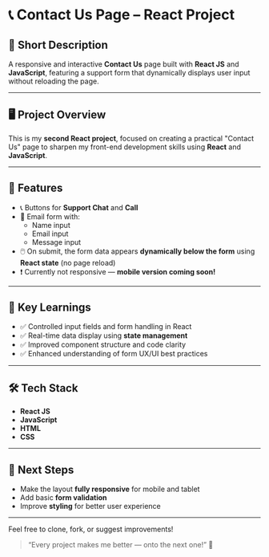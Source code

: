 # 📞 Contact Us Page – React Project

## 🚀 Short Description

A responsive and interactive **Contact Us** page built with **React JS** and **JavaScript**, featuring a support form that dynamically displays user input without reloading the page.

---

## 🖥️ Project Overview

This is my **second React project**, focused on creating a practical "Contact Us" page to sharpen my front-end development skills using **React** and **JavaScript**.

---

## 🔧 Features

- 📞 Buttons for **Support Chat** and **Call**
- 📧 Email form with:
  - Name input
  - Email input
  - Message input
- 🖱️ On submit, the form data appears **dynamically below the form** using **React state** (no page reload)
- ❗ Currently not responsive — **mobile version coming soon!**

---

## 🧠 Key Learnings

- ✅ Controlled input fields and form handling in React
- ✅ Real-time data display using **state management**
- ✅ Improved component structure and code clarity
- ✅ Enhanced understanding of form UX/UI best practices

---

## 🛠️ Tech Stack

- **React JS**
- **JavaScript**
- **HTML**
- **CSS**

---

## 📱 Next Steps

- Make the layout **fully responsive** for mobile and tablet
- Add basic **form validation**
- Improve **styling** for better user experience

---

Feel free to clone, fork, or suggest improvements!

> “Every project makes me better — onto the next one!” 🚀
